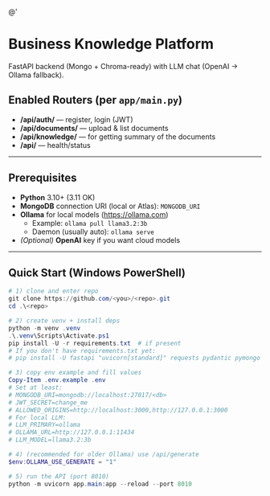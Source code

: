 @'
# Business Knowledge Platform
FastAPI backend (Mongo + Chroma-ready) with LLM chat (OpenAI → Ollama fallback).

## Enabled Routers (per `app/main.py`)
- **/api/auth/** — register, login (JWT)
- **/api/documents/** — upload & list documents
- **/api/knowledge/** — for getting summary of the documents
- **/api/** — health/status


---

## Prerequisites
- **Python** 3.10+ (3.11 OK)
- **MongoDB** connection URI (local or Atlas): `MONGODB_URI`
- **Ollama** for local models (https://ollama.com)  
  - Example: `ollama pull llama3.2:3b`  
  - Daemon (usually auto): `ollama serve`
- *(Optional)* **OpenAI** key if you want cloud models

---

## Quick Start (Windows PowerShell)
```powershell
# 1) clone and enter repo
git clone https://github.com/<you>/<repo>.git
cd .\<repo>

# 2) create venv + install deps
python -m venv .venv
.\.venv\Scripts\Activate.ps1
pip install -U -r requirements.txt  # if present
# If you don't have requirements.txt yet:
# pip install -U fastapi "uvicorn[standard]" requests pydantic pymongo python-dotenv

# 3) copy env example and fill values
Copy-Item .env.example .env
# Set at least:
# MONGODB_URI=mongodb://localhost:27017/<db>
# JWT_SECRET=change_me
# ALLOWED_ORIGINS=http://localhost:3000,http://127.0.0.1:3000
# For local LLM:
# LLM_PRIMARY=ollama
# OLLAMA_URL=http://127.0.0.1:11434
# LLM_MODEL=llama3.2:3b

# 4) (recommended for older Ollama) use /api/generate
$env:OLLAMA_USE_GENERATE = "1"

# 5) run the API (port 8010)
python -m uvicorn app.main:app --reload --port 8010
